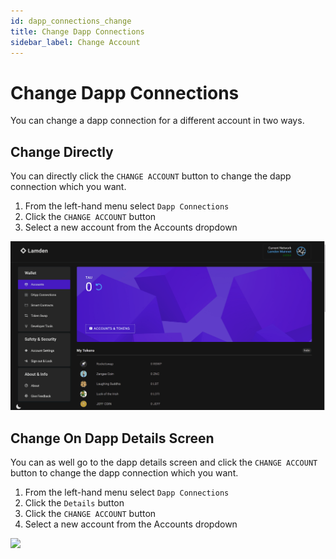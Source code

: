```yaml
---
id: dapp_connections_change
title: Change Dapp Connections
sidebar_label: Change Account
---
```


# Change Dapp Connections

You can change a dapp connection for a different account in two ways.

## Change Directly
You can directly click the `CHANGE ACCOUNT` button to change the dapp connection which you want.

1. From the left-hand menu select `Dapp Connections`
2. Click the `CHANGE ACCOUNT` button
3. Select a new account from the Accounts dropdown

![](img/wallet/gif/dapp_connections_change1.gif)

## Change On Dapp Details Screen
You can as well go to the dapp details screen and  click the `CHANGE ACCOUNT` button to change the dapp connection which you want.

1. From the left-hand menu select `Dapp Connections`
2. Click the `Details` button
3. Click the `CHANGE ACCOUNT` button
4. Select a new account from the Accounts dropdown
 
![](img/wallet/gif/dapp_connections_change2.gif)